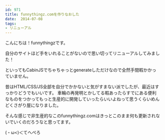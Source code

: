 ```yaml
---
id: 971
title: funnythingz.comを作りなおした
date:  2014-07-08
tags:
- リニューアル
---
```


こんにちは！funnythingzです。

自分のサイトほど手をいれることがないので思い切ってリニューアルしてみました！

といってもCabinJSでちゃちゃっとgenerateしただけなので全然手間暇かかっていません。

昔はHTML/CSS/JS全部を自分でかかないと気がすまない派でしたが、最近はすっかりどうでもいいです。
車輪の再発明とかしてる暇あったらすでにある便利なものをつかってもっと生産的に開発していったらいいよねって思うくらいめんどくさがり屋になりました。

そんな感じで非生産的なこのfunnythingz.comはきっとこのまま何も更新されないでいくのだろうなと思ってます。

(・ω<)＜てへぺろ
